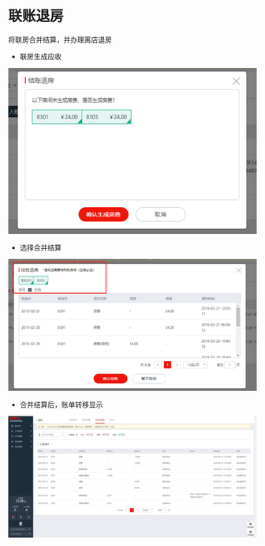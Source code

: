 # 联账退房

将联房合并结算，并办理离店退房

* 联房生成应收

![](../../../.gitbook/assets/image%20%2831%29.png)

* 选择合并结算

![](../../../.gitbook/assets/image%20%28199%29.png)

* 合并结算后，账单转移显示

![](../../../.gitbook/assets/image%20%289%29.png)


